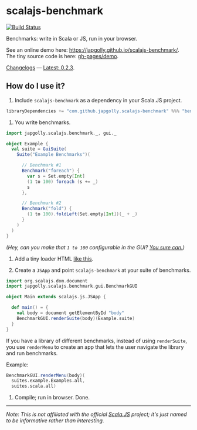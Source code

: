 scalajs-benchmark
=================

[![Build Status](https://travis-ci.org/japgolly/scalajs-react.svg?branch=master)](https://travis-ci.org/japgolly/scalajs-benchmark)

Benchmarks: write in Scala or JS, run in your browser.

See an online demo here: https://japgolly.github.io/scalajs-benchmark/.
<br>The tiny source code is here: [gh-pages/demo](https://github.com/japgolly/scalajs-benchmark/blob/gh-pages/demo/src/main/scala/demo/Main.scala).

[Changelogs](doc/changelog) — [Latest: 0.2.3](doc/changelog/0.2.3.md).

## How do I use it?

1. Include `scalajs-benchmark` as a dependency in your Scala.JS project.
  ```scala
  libraryDependencies += "com.github.japgolly.scalajs-benchmark" %%% "benchmark" % "0.2.3"
  ```

1. You write benchmarks.
  ```scala
  import japgolly.scalajs.benchmark._, gui._

  object Example {
    val suite = GuiSuite(
      Suite("Example Benchmarks")(

        // Benchmark #1
        Benchmark("foreach") {
          var s = Set.empty[Int]
          (1 to 100) foreach (s += _)
          s
        },

        // Benchmark #2
        Benchmark("fold") {
          (1 to 100).foldLeft(Set.empty[Int])(_ + _)
        }
      )
    )
  }
  ```

  *(Hey, can you make that `1 to 100` configurable in the GUI? [You sure can.](https://github.com/japgolly/scalajs-benchmark/blob/master/demo/src/main/scala/demo/suites/example/Examples.scala))*

1. Add a tiny loader HTML [like this](demo/index.html).

1. Create a `JSApp` and point `scalajs-benchmark` at your suite of benchmarks.

  ```scala
  import org.scalajs.dom.document
  import japgolly.scalajs.benchmark.gui.BenchmarkGUI

  object Main extends scalajs.js.JSApp {

    def main() = {
      val body = document getElementById "body"
      BenchmarkGUI.renderSuite(body)(Example.suite)
    }
  }
  ```

  If you have a library of different benchmarks, instead of using `renderSuite`,
  you use `renderMenu` to create an app that lets the user navigate the library and
  run benchmarks.

  Example:

  ```scala
  BenchmarkGUI.renderMenu(body)(
    suites.example.Examples.all,
    suites.scala.all)
  ```

1. Compile; run in browser. Done.

---

*Note: This is not affiliated with the official [Scala.JS](http://www.scala-js.org/) project; it's just named to be informative rather than interesting.*

